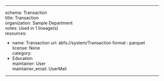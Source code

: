 


---  
schema: Transaction  
title: Transaction  
organization: Sample Department  
notes: Used in 1 lineage(s)  
resources:  
  - name: Transaction 
    url: abfs://system/Transaction 
    format : parquet  
license: None  
category:
  - Education  
maintainer: User  
maintainer_email: UserMail  
---